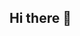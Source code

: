 ## Hi there 👋

<!--
**Camila-Joana/Camila-Joana** is a ✨ _special_ ✨ repository because its `README.md` (this file) appears on your GitHub profile.

Here are some ideas to get you started:

- 🔭 I’m currently working on Estou me desenvolvendo na linguagem JavaScript ...
- 🌱 I’m currently learning on **Alura**...
- 👯 I’m looking to collaborate on ...
- 🤔 I’m looking for help with ...
- 💬 Ask me about ...
- 📫 How to reach me: ...
- 😄 Pronouns: ...
- ⚡ Fun fact: Utilizo esse espaço para minha organização e compartilhamento dos meu projetos desenvolvidos ...
-->
